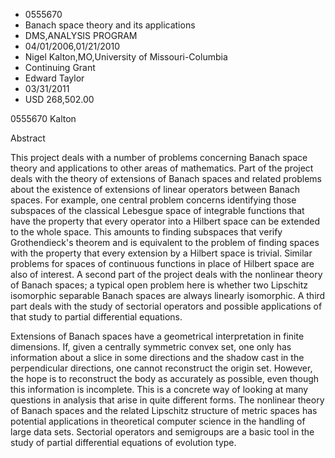 
* 0555670
* Banach space theory and its applications
* DMS,ANALYSIS PROGRAM
* 04/01/2006,01/21/2010
* Nigel Kalton,MO,University of Missouri-Columbia
* Continuing Grant
* Edward Taylor
* 03/31/2011
* USD 268,502.00

0555670 Kalton

Abstract

This project deals with a number of problems concerning Banach space theory and
applications to other areas of mathematics. Part of the project deals with the
theory of extensions of Banach spaces and related problems about the existence
of extensions of linear operators between Banach spaces. For example, one
central problem concerns identifying those subspaces of the classical Lebesgue
space of integrable functions that have the property that every operator into a
Hilbert space can be extended to the whole space. This amounts to finding
subspaces that verify Grothendieck's theorem and is equivalent to the problem of
finding spaces with the property that every extension by a Hilbert space is
trivial. Similar problems for spaces of continuous functions in place of Hilbert
space are also of interest. A second part of the project deals with the
nonlinear theory of Banach spaces; a typical open problem here is whether two
Lipschitz isomorphic separable Banach spaces are always linearly isomorphic. A
third part deals with the study of sectorial operators and possible applications
of that study to partial differential equations.

Extensions of Banach spaces have a geometrical interpretation in finite
dimensions. If, given a centrally symmetric convex set, one only has information
about a slice in some directions and the shadow cast in the perpendicular
directions, one cannot reconstruct the origin set. However, the hope is to
reconstruct the body as accurately as possible, even though this information is
incomplete. This is a concrete way of looking at many questions in analysis that
arise in quite different forms. The nonlinear theory of Banach spaces and the
related Lipschitz structure of metric spaces has potential applications in
theoretical computer science in the handling of large data sets. Sectorial
operators and semigroups are a basic tool in the study of partial differential
equations of evolution type.
